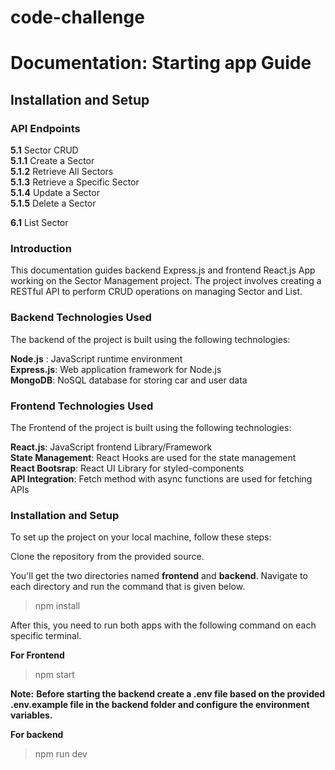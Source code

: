# code-challenge
# Documentation: Starting app Guide

  ## Installation and Setup
  

 ### API Endpoints
 
 **5.1**  Sector CRUD <br>
**5.1.1** Create a Sector <br>
**5.1.2** Retrieve All Sectors <br>
**5.1.3** Retrieve a Specific Sector <br>
**5.1.4** Update a Sector <br>
**5.1.5** Delete a Sector <br>

 **6.1**  List Sector <br>


### Introduction
This documentation guides backend Express.js and frontend React.js App working on the Sector Management project. The project involves creating a RESTful API to perform CRUD operations on managing Sector and List.

### Backend Technologies Used
The backend of the project is built using the following technologies:

**Node.js** : JavaScript runtime environment  <br>
**Express.js**: Web application framework for Node.js  <br>
**MongoDB**: NoSQL database for storing car and user data  <br>

### Frontend Technologies Used
The Frontend of the project is built using the following technologies:

**React.js**: JavaScript frontend Library/Framework  <br>
**State Management**: React Hooks are used for the state management  <br>
**React Bootsrap**: React UI Library for styled-components  <br>
**API Integration**: Fetch method with async functions are used for fetching APIs  <br>

### Installation and Setup
To set up the project on your local machine, follow these steps:

Clone the repository from the provided source.

You'll get the two directories named **frontend** and **backend**.
Navigate to each directory and run the command that is given below.

> npm install

After this, you need to run both apps with the following command on each specific terminal.

 **For Frontend**
  > npm start

**Note:** **Before starting the backend create a .env file based on the provided .env.example file in the backend folder and configure the environment variables.**


 **For backend**
 > npm run dev
